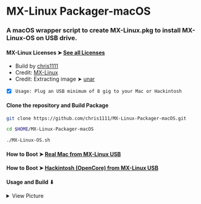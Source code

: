 # MX-Linux Packager-macOS

### A macOS wrapper script to create MX-Linux.pkg to install MX-Linux-OS on USB drive.

#### MX-Linux Licenses ➤ [See all Licenses](https://mxlinux.org/wiki/licenses/)

- Build by [chris1111](https://github.com/chris1111/)
- Credit: [MX-Linux](https://github.com/MX-Linux)
- Credit: Extracting image ➤ [unar](https://github.com/ashang/unar)

- [x] `Usage: Plug an USB minimum of 8 gig to your Mac or Hackintosh`

#### Clone the repository and Build Package
```bash
git clone https://github.com/chris1111/MX-Linux-Packager-macOS.git

cd $HOME/MX-Linux-Packager-macOS

./MX-Linux-OS.sh

```


#### How to Boot ➤ [Real Mac from MX-Linux USB](https://github.com/chris1111/MX-Linux-Packager/blob/main/PDF/Boot.Mac.MX-Linux.USB.pdf)

#### How to Boot ➤ [Hackintosh (OpenCore) from MX-Linux USB](https://github.com/chris1111/MX-Linux-Packager/blob/main/PDF/Boot%20Hack.pdf)


#### Usage and Build ⬇︎
<details> 
  <summary>View Picture</summary>
  
![Screen Shot 01](https://user-images.githubusercontent.com/6248794/147994596-be7f55bd-35ce-414d-81d0-4c2c6c9c8de9.png)

![Screen Shot 02](https://user-images.githubusercontent.com/6248794/147994755-faed0347-e1be-4c1e-9d1d-b082b1d15384.png)

![Screen Shot-2](https://user-images.githubusercontent.com/6248794/147888922-766c4818-a7cb-4198-a020-33e706d94fc5.png)

![Screen Shot-5](https://user-images.githubusercontent.com/6248794/147890748-4eb06e25-9d8a-4134-a517-79f97e3375a9.png)

![Screen Shot-1](https://user-images.githubusercontent.com/6248794/147886293-0954564e-1f3a-431d-a614-32165d8eb6ce.png)

![Screen Shot-3](https://user-images.githubusercontent.com/6248794/147889203-5dc86d85-811e-4703-a3d6-436a08c459d3.png)

![Screen Shot-4](https://user-images.githubusercontent.com/6248794/147889417-56c8e90c-4532-4a47-bb0a-3daefb60213c.png)
  
</details>


